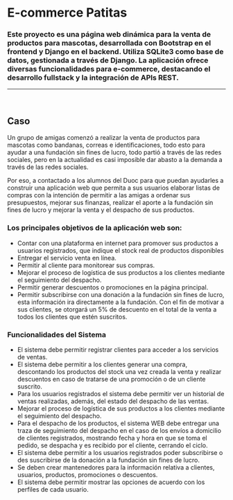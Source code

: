 <h1> E-commerce Patitas </h1>
<h3>Este proyecto es una página web dinámica para la venta de productos para mascotas, desarrollada con Bootstrap en el frontend y Django en el backend. Utiliza SQLite3 como base de datos, gestionada a través de Django.
La aplicación ofrece diversas funcionalidades para e-commerce, destacando el desarrollo fullstack y la integración de APIs REST.
</h3>
<hr>
<br>
<h2>Caso
</h2>
<p>
  Un grupo de amigas comenzó a realizar la venta de productos para mascotas como bandanas, correas e identificaciones, todo esto para ayudar a una fundación sin fines de lucro, todo partió a través de las redes sociales, pero en la actualidad es casi imposible dar abasto a la demanda a través de las redes sociales.
</p>
<p>
  Por eso, a contactado a los alumnos del Duoc para que puedan ayudarles a construir una aplicación web que permita a sus usuarios elaborar listas de compras con la intención de permitir a las amigas a ordenar sus presupuestos, mejorar sus finanzas, realizar el aporte a la fundación sin fines de lucro y mejorar la venta y el despacho de sus productos.
</p>
<h3>Los principales objetivos de la aplicación web son:</h3>
<ul>
  <li>Contar con una plataforma en internet para promover sus productos a usuarios registrados, que indique el stock real de productos disponibles</li>
  <li>Entregar el servicio venta en línea.</li>
  <li>Permitir al cliente para monitorear sus compras.</li>
  <li>Mejorar el proceso de logística de sus productos a los clientes mediante el seguimiento del despacho.</li>
  <li>Permitir generar descuentos o promociones en la página principal.</li>
  <li>Permitir subscribirse con una donación a la fundación sin fines de lucro, esta información ira directamente a la fundación. Con el fin de motivar a sus clientes, se otorgará un 5% de descuento en el total de la venta a todos los clientes que estén suscritos.</li>
</ul>
<h3>Funcionalidades del Sistema</h3>
<ul>
  <li>El sistema debe permitir registrar clientes para acceder a los servicios de ventas.</li>
  <li>El sistema debe permitir a los clientes generar una compra, descontando los productos del stock una vez creada la venta y realizar descuentos en caso de tratarse de una promoción o de un cliente suscrito.</li>
  <li>Para los usuarios registrados el sistema debe permitir ver un historial de ventas realizadas, además, del estado del despacho de las ventas.</li>
  <li>Mejorar el proceso de logística de sus productos a los clientes mediante el seguimiento del despacho.</li>
  <li>Para el despacho de los productos, el sistema WEB debe entregar una traza de seguimiento del despacho en el caso de los envíos a domicilio de clientes registrados, mostrando fecha y hora en que se toma el pedido, se despacha y es recibido por el cliente, cerrando el ciclo.</li>
  <li>El sistema debe permitir a los usuarios registrados poder subscribirse o des suscribirse de la donación a la fundación sin fines de lucro.</li>
  <li>Se deben crear mantenedores para la información relativa a clientes, usuarios, productos, promociones o descuentos.</li>
  <li>El sistema debe permitir mostrar las opciones de acuerdo con los perfiles de cada usuario.</li>
</ul>



